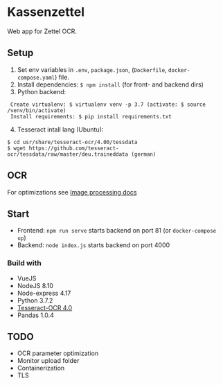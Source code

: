 # Kassenzettel

Web app for Zettel OCR.

## Setup  
1. Set env variables in `.env`, `package.json`, (`Dockerfile`, `docker-compose.yaml`) file.  
2. Install dependencies: `$ npm install` (for front- and backend dirs)  
3. Python backend: 
```
 Create virtualenv: $ virtualenv venv -p 3.7 (activate: $ source /venv/bin/activate)  
 Install requirements: $ pip install requirements.txt
```
4. Tesseract intall lang (Ubuntu): 
 ```
 $ cd usr/share/tesseract-ocr/4.00/tessdata
 $ wget https://github.com/tesseract-ocr/tessdata/raw/master/deu.traineddata (german)
```

## OCR  
For optimizations see [Image processing docs](https://github.com/tesseract-ocr/tessdoc/blob/master/ImproveQuality.md)

## Start  
* Frontend: `npm run serve` starts backend on port 81 (or `docker-compose up`)   
* Backend: `node index.js` starts backend on port 4000  

### Build with  
* VueJS 
* NodeJS 8.10
* Node-express 4.17
* Python 3.7.2
* [Tesseract-OCR 4.0](https://github.com/madmaze/pytesseract)
* Pandas 1.0.4

## TODO
* OCR parameter optimization
* Monitor upload folder
* Containerization
* TLS
